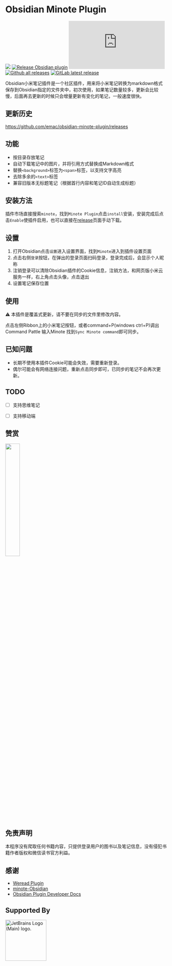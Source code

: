 # Obsidian Minote Plugin

[![](https://github.com/emac/obsidian-minote-plugin/actions/workflows/CI.yml/badge.svg)](https://github.com/emac/obsidian-minote-plugin/actions/workflows/CI.yml)
[![Release Obsidian plugin](https://github.com/emac/obsidian-minote-plugin/actions/workflows/release.yml/badge.svg)](https://github.com/emac/obsidian-minote-plugin/actions/workflows/release.yml)
[![GitHub license](https://badgen.net/github/license/Naereen/Strapdown.js)](https://github.com/emac/obsidian-minote-plugin/blob/main/LICENSE)
[![Github all releases](https://img.shields.io/github/downloads/emac/obsidian-minote-plugin/total.svg)](https://GitHub.com/emac/obsidian-minote-plugin/releases/)
[![GitLab latest release](https://badgen.net/github/release/emac/obsidian-minote-plugin/)](https://github.com/emac/obsidian-minote-plugin/releases)

Obsidian小米笔记插件是一个社区插件，用来将小米笔记转换为markdown格式保存到Obsidian指定的文件夹中，初次使用，如果笔记数量较多，更新会比较慢，后面再去更新的时候只会增量更新有变化的笔记，一般速度很快。

## 更新历史
https://github.com/emac/obsidian-minote-plugin/releases


## 功能
- 按目录存放笔记
- 自动下载笔记中的图片，并将引用方式替换成Markdown格式
- 替换`<background>`标签为`<span>`标签，以支持文字高亮
- 去除多余的`<text>`标签
- 兼容旧版本无标题笔记（根据首行内容和笔记ID自动生成标题）


## 安装方法
插件市场直接搜索`minote`，找到`Minote Plugin`点击`install`安装，安装完成后点击`Enable`使插件启用，也可以直接在[release](https://github.com/emac/obsidian-minote-plugin/releases)页面手动下载。
## 设置
1. 打开Obsidian点击`设置`进入设置界面，找到`Minote`进入到插件设置页面
2. 点击右侧`登录`按钮，在弹出的登录页面扫码登录，登录完成后，会显示个人昵称
3. 注销登录可以清除Obsidian插件的Cookie信息，注销方法，和网页版小米云服务一样，右上角点击头像，点击退出
4. 设置笔记保存位置


## 使用
⚠️ 本插件是覆盖式更新，请不要在同步的文件里修改内容。

点击左侧Ribbon上的小米笔记按钮，或者command+P(windows ctrl+P)调出Command Pattle 输入Minote 找到`Sync Minote command`即可同步。


## 已知问题
- 长期不使用本插件Cookie可能会失效，需要重新登录。
- 偶尔可能会有网络连接问题，重新点击同步即可，已同步的笔记不会再次更新。


## TODO
- [ ] 支持思维笔记
- [ ] 支持移动端


## 赞赏
<img src="https://cloud.githubusercontent.com/assets/758420/20865022/55350f8c-ba41-11e6-8207-02657ddfd437.png" width=30% />


## 免责声明
本程序没有爬取任何书籍内容，只提供登录用户的图书以及笔记信息，没有侵犯书籍作者版权和微信读书官方利益。


## 感谢
- [Weread Plugin](https://github.com/zhaohongxuan/obsidian-weread-plugin)
- [minote-Obsidian](https://github.com/yulittlemoon/minote-Obsidian)
- [Obsidian Plugin Developer Docs](https://marcus.se.net/obsidian-plugin-docs/)


## Supported By
<a href="https://jb.gg/OpenSourceSupport" target="_blank"><img src="https://resources.jetbrains.com/storage/products/company/brand/logos/jb_beam.png" height='128' style='border:0px;height:128px;' alt="JetBrains Logo (Main) logo."></a>
